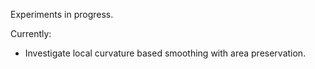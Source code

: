 Experiments in progress.

Currently:

* Investigate local curvature based smoothing with area preservation.
